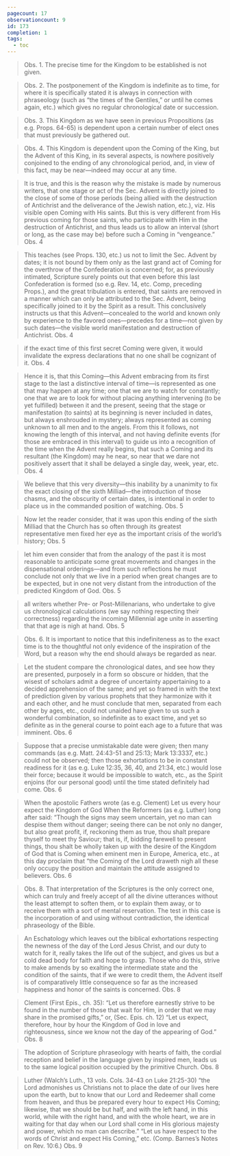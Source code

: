 ```yaml
---
pagecount: 17
observationcount: 9
id: 173
completion: 1
tags:
  - toc
---
```

>Obs. 1. The precise time for the Kingdom to be established is not given.

>Obs. 2. The postponement of the Kingdom is indefinite as to time, for where it is specifically stated it is always in connection with phraseology (such as “the times of the Gentiles,” or until he comes again, etc.) which gives no regular chronological date or succession.

>Obs. 3. This Kingdom as we have seen in previous Propositions (as e.g. Props. 64-65) is dependent upon a certain number of elect ones that must previously be gathered out.

>Obs. 4. This Kingdom is dependent upon the Coming of the King, but the Advent of this King, in its several aspects, is nowhere positively conjoined to the ending of any chronological period, and, in view of this fact, may be near—indeed may occur at any time.

>It is true, and this is the reason why the mistake is made by numerous writers, that one stage or act of the Sec. Advent is directly joined to the close of some of those periods (being allied with the destruction of Antichrist and the deliverance of the Jewish nation, etc.), viz. His visible open Coming with His saints. But this is very different from His previous coming for those saints, who participate with Him in the destruction of Antichrist, and thus leads us to allow an interval (short or long, as the case may be) before such a Coming in “vengeance.”
>Obs. 4

>This teaches (see Props. 130, etc.) us not to limit the Sec. Advent by dates; it is not bound by them only as the last grand act of Coming for the overthrow of the Confederation is concerned; for, as previously intimated, Scripture surely points out that even before this last Confederation is formed (so e.g. Rev. 14, etc. Comp, preceding Props.), and the great tribulation is entered, that saints are removed in a manner which can only be attributed to the Sec. Advent, being specifically joined to it by the Spirit as a result. This conclusively instructs us that this Advent—concealed to the world and known only by experience to the favored ones—precedes for a time—not given by such dates—the visible world manifestation and destruction of Antichrist.
>Obs. 4

>if the exact time of this first secret Coming were given, it would invalidate the express declarations that no one shall be cognizant of it.
>Obs. 4

>Hence it is, that this Coming—this Advent embracing from its first stage to the last a distinctive interval of time—is represented as one that may happen at any time; one that we are to watch for constantly; one that we are to look for without placing anything intervening (to be yet fulfilled) between it and the present, seeing that the stage or manifestation (to saints) at its beginning is never included in dates, but always enshrouded in mystery; always represented as coming unknown to all men and to the angels. From this it follows, not knowing the length of this interval, and not having definite events (for those are embraced in this interval) to guide us into a recognition of the time when the Advent really begins, that such a Coming and its resultant (the Kingdom) may he near, so near that we dare not positively assert that it shall be delayed a single day, week, year, etc.
>Obs. 4


>We believe that this very diversity—this inability by a unanimity to fix the exact closing of the sixth Milliad—the introduction of those chasms, and the obscurity of certain dates, is intentional in order to place us in the commanded position of watching.
>Obs. 5

>Now let the reader consider, that it was upon this ending of the sixth Milliad that the Church has so often through its greatest representative men fixed her eye as the important crisis of the world’s history;
>Obs. 5

>let him even consider that from the analogy of the past it is most reasonable to anticipate some great movements and changes in the dispensational orderings—and from such reflections he must conclude not only that we live in a period when great changes are to be expected, but in one not very distant from the introduction of the predicted Kingdom of God.
>Obs. 5

>all writers whether Pre- or Post-Millenarians, who undertake to give us chronological calculations (we say nothing respecting their correctness) regarding the incoming Millennial age unite in asserting that that age is nigh at hand.
>Obs. 5

>Obs. 6. It is important to notice that this indefiniteness as to the exact time is to the thoughtful not only evidence of the inspiration of the Word, but a reason why the end should always be regarded as near.

>Let the student compare the chronological dates, and see how they are presented, purposely in a form so obscure or hidden, that the wisest of scholars admit a degree of uncertainty appertaining to a decided apprehension of the same; and yet so framed in with the text of prediction given by various prophets that they harmonize with it and each other, and he must conclude that men, separated from each other by ages, etc., could not unaided have given to us such a wonderful combination, so indefinite as to exact time, and yet so definite as in the general course to point each age to a future that was imminent.
>Obs. 6

>Suppose that a precise unmistakable date were given; then many commands (as e.g. Matt. 24:43-51 and 25:13; Mark 13:3337, etc.) could not be observed; then those exhortations to be in constant readiness for it (as e.g. Luke 12:35, 36, 40, and 21:34, etc.) would lose their force; because it would be impossible to watch, etc., as the Spirit enjoins (for our personal good) until the time stated definitely had come.
>Obs. 6

>When the apostolic Fathers wrote (as e.g. Clement) Let us every hour expect the Kingdom of God When the Reformers (as e.g. Luther) long after said: “Though the signs may seem uncertain, yet no man can despise them without danger; seeing there can be not only no danger, but also great profit, if, reckoning them as true, thou shalt prepare thyself to meet thy Saviour; that is, if, bidding farewell to present things, thou shalt be wholly taken up with the desire of the Kingdom of God that is Coming when eminent men in Europe, America, etc., at this day proclaim that “the Coming of the Lord draweth nigh all these only occupy the position and maintain the attitude assigned to believers.
>Obs. 6

>Obs. 8. That interpretation of the Scriptures is the only correct one, which can truly and freely accept of all the divine utterances without the least attempt to soften them, or to explain them away, or to receive them with a sort of mental reservation. The test in this case is the incorporation of and using without contradiction, the identical phraseology of the Bible.

>An Eschatology which leaves out the biblical exhortations respecting the newness of the day of the Lord Jesus Christ, and our duty to watch for it, really takes the life out of the subject, and gives us but a cold dead body for faith and hope to grasp. Those who do this, strive to make amends by so exalting the intermediate state and the condition of the saints, that if we were to credit them, the Advent itself is of comparatively little consequence so far as the increased happiness and honor of the saints is concerned.
>Obs. 8

>Clement (First Epis., ch. 35): “Let us therefore earnestly strive to be found in the number of those that wait for Him, in order that we may share in the promised gifts,” or, (Sec. Epis. ch. 12) “Let us expect, therefore, hour by hour the Kingdom of God in love and righteousness, since we know not the day of the appearing of God.”
>Obs. 8

>The adoption of Scripture phraseology with hearts of faith, the cordial reception and belief in the language given by inspired men, leads us to the same logical position occupied by the primitive Church.
>Obs. 8

>Luther (Walch’s Luth., 13 vols. Cols. 34-43 on Luke 21:25-30) “the Lord admonishes us Christians not to place the date of our lives here upon the earth, but to know that our Lord and Redeemer shall come from heaven, and thus be prepared every hour to expect His Coming; likewise, that we should be but half, and with the left hand, in this world, while with the right hand, and with the whole heart, we are in waiting for that day when our Lord shall come in His glorious majesty and power, which no man can describe.” “Let us have respect to the words of Christ and expect His Coming,” etc. (Comp. Barnes’s Notes on Rev. 10:6.)
>Obs. 9

